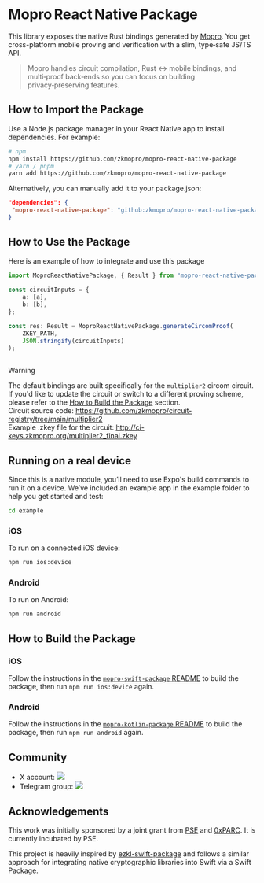 
 # Mopro React Native Package
 This library exposes the native Rust bindings generated by [Mopro](https://github.com/zkmopro/mopro). You get cross-platform mobile proving and verification with a slim, type‑safe JS/TS API.
 
 > Mopro handles circuit compilation, Rust ↔︎ mobile bindings, and multi‑proof back‑ends so you can focus on building privacy‑preserving features.

 
 ## How to Import the Package
 Use a Node.js package manager in your React Native app to install dependencies. For example:
 ```sh
 # npm
 npm install https://github.com/zkmopro/mopro-react-native-package
 # yarn / pnpm
 yarn add https://github.com/zkmopro/mopro-react-native-package
 ```

 Alternatively, you can manually add it to your package.json:
 ```json
 "dependencies": {
  "mopro-react-native-package": "github:zkmopro/mopro-react-native-package",
}
```

## How to Use the Package
Here is an example of how to integrate and use this package

```ts
import MoproReactNativePackage, { Result } from "mopro-react-native-package";
 
const circuitInputs = {
    a: [a],
    b: [b],
};

const res: Result = MoproReactNativePackage.generateCircomProof(
    ZKEY_PATH,
    JSON.stringify(circuitInputs)
);
 
 ```

> [!WARNING]  
> The default bindings are built specifically for the `multiplier2` circom circuit. If you'd like to update the circuit or switch to a different proving scheme, please refer to the [How to Build the Package](#how-to-build-the-package) section.<br/>
> Circuit source code: https://github.com/zkmopro/circuit-registry/tree/main/multiplier2<br/>
> Example .zkey file for the circuit: http://ci-keys.zkmopro.org/multiplier2_final.zkey<br/>


## Running on a real device

Since this is a native module, you’ll need to use Expo's build commands to run it on a device.
We’ve included an example app in the example folder to help you get started and test:

```sh
cd example
```

### iOS

To run on a connected iOS device:

```sh
npm run ios:device
```

### Android

To run on Android:

```sh
npm run android
```
 
## How to Build the Package

### iOS

Follow the instructions in the [`mopro-swift-package` README](https://github.com/zkmopro/mopro-swift-package?tab=readme-ov-file#how-to-build-the-package) to build the package, then run `npm run ios:device` again.

### Android

Follow the instructions in the [`mopro-kotlin-package` README](https://github.com/zkmopro/mopro-kotlin-package?tab=readme-ov-file#how-to-build-the-package) to build the package, then run `npm run android` again.

## Community

-   X account: <a href="https://twitter.com/zkmopro"><img src="https://img.shields.io/twitter/follow/zkmopro?style=flat-square&logo=x&label=zkmopro"></a>
-   Telegram group: <a href="https://t.me/zkmopro"><img src="https://img.shields.io/badge/telegram-@zkmopro-blue.svg?style=flat-square&logo=telegram"></a>
 
## Acknowledgements

This work was initially sponsored by a joint grant from [PSE](https://pse.dev/) and [0xPARC](https://0xparc.org/). It is currently incubated by PSE.

This project is heavily inspired by [ezkl-swift-package](https://github.com/zkonduit/ezkl-swift-package) and follows a similar approach for integrating native cryptographic libraries into Swift via a Swift Package.
